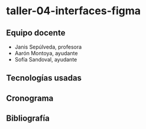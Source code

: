 # taller-04-interfaces-figma


## Equipo docente

- Janis Sepúlveda, profesora
- Aarón Montoya, ayudante
- Sofía Sandoval, ayudante

## Tecnologías usadas


## Cronograma


## Bibliografía
